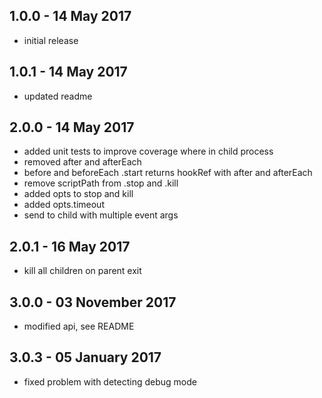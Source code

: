 ## 1.0.0 - 14 May 2017

- initial release


## 1.0.1 - 14 May 2017

- updated readme

## 2.0.0 - 14 May 2017

- added unit tests to improve coverage where in child process
- removed after and afterEach
- before and beforeEach .start returns hookRef with after and afterEach
- remove scriptPath from .stop and .kill
- added opts to stop and kill
- added opts.timeout
- send to child with multiple event args

## 2.0.1 - 16 May 2017

- kill all children on parent exit

## 3.0.0 - 03 November 2017

- modified api, see README

## 3.0.3 - 05 January 2017

- fixed problem with detecting debug mode
